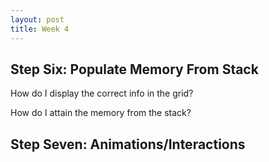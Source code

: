 ```yaml
---
layout: post
title: Week 4
---
```


## Step Six: Populate Memory From Stack ##

How do I display the correct info in the grid?

How do I attain the memory from the stack? 

## Step Seven: Animations/Interactions ##
